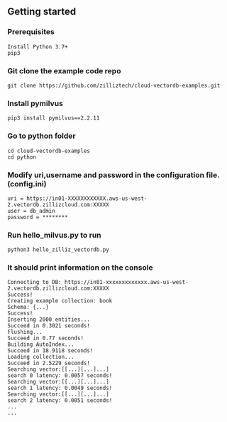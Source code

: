 ## Getting started

### Prerequisites
    Install Python 3.7+
    pip3


### Git clone the example code repo
    git clone https://github.com/zilliztech/cloud-vectordb-examples.git

### Install pymilvus
    pip3 install pymilvus==2.2.11

### Go to python folder
    cd cloud-vectordb-examples
    cd python

### Modify uri,username and password in the configuration file.(config.ini)
    uri = https://in01-XXXXXXXXXXXX.aws-us-west-2.vectordb.zillizcloud.com:XXXXX
    user = db_admin
    password = ********

### Run hello_milvus.py to run
    python3 hello_zilliz_vectordb.py

### It should print information on the console
    Connecting to DB: https://in01-xxxxxxxxxxxxx.aws-us-west-2.vectordb.zillizcloud.com:XXXXX
    Success!
    Creating example collection: book
    Schema: {...}
    Success!
    Inserting 2000 entities... 
    Succeed in 0.3021 seconds!
    Flushing...
    Succeed in 0.77 seconds!
    Building AutoIndex...
    Succeed in 18.9118 seconds!
    Loading collection...
    Succeed in 2.5229 seconds!
    Searching vector:[[...][...]...]
    search 0 latency: 0.0057 seconds!
    Searching vector:[[...][...]...]
    search 1 latency: 0.0049 seconds!
    Searching vector:[[...][...]...]
    search 2 latency: 0.0051 seconds!
    ...
    ...
    
